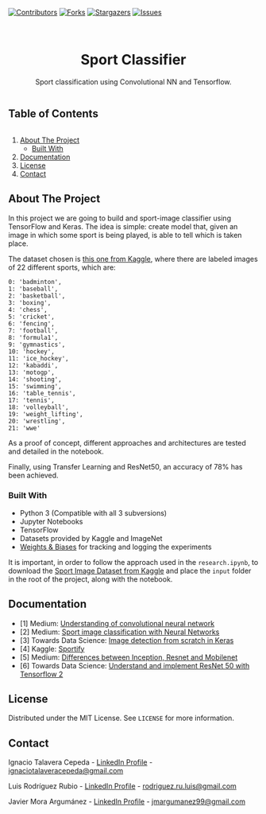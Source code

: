 <!--
*** Thanks for checking out the Best-README-Template. If you have a suggestion
*** that would make this better, please fork the SportClassificator and create a pull request
*** or simply open an issue with the tag "enhancement".
*** Thanks again! Now go create something AMAZING! :D
***
***
***
*** To avoid retyping too much info. Do a search and replace for the following:
*** ignacioct, SportClassificator_name, twitter_handle, email, project_title, project_description
-->



<!-- PROJECT SHIELDS -->
<!--
*** I'm using markdown "reference style" links for readability.
*** Reference links are enclosed in brackets [ ] instead of parentheses ( ).
*** See the bottom of this document for the declaration of the reference variables
*** for contributors-url, forks-url, etc. This is an optional, concise syntax you may use.
*** https://www.markdownguide.org/basic-syntax/#reference-style-links
-->
[![Contributors][contributors-shield]][contributors-url]
[![Forks][forks-shield]][forks-url]
[![Stargazers][stars-shield]][stars-url]
[![Issues][issues-shield]][issues-url]


<!-- PROJECT LOGO -->
<br />
<p align="center">
  <a href="https://github.com/ignacioct/SportClassificator">
  </a>

  <h1 align="center">Sport Classifier </h1>

  <p align="center">
    Sport classification using Convolutional NN and Tensorflow.
    <br />
  </p>
</p>



<!-- TABLE OF CONTENTS -->
  <summary><h2 style="display: inline-block">Table of Contents</h2></summary>
  <ol>
    <li>
      <a href="#about-the-project">About The Project</a>
      <ul>
        <li><a href="#built-with">Built With</a></li>
      </ul>
    </li>
    <li><a href="#documentation">Documentation</a></li>
    <li><a href="#license">License</a></li>
    <li><a href="#contact">Contact</a></li>
  </ol>




<!-- ABOUT THE PROJECT -->
## About The Project

In this project we are going to build and sport-image classifier using TensorFlow and Keras. The idea is simple: create model that, given an image in which some sport is being played, is able to tell which is taken place. 

The dataset chosen is [this one from Kaggle](https://www.kaggle.com/sovitrath/sports-image-dataset), where there are labeled images of 22 different sports, which are:
```
0: 'badminton',
1: 'baseball',
2: 'basketball',
3: 'boxing',
4: 'chess',
5: 'cricket',
6: 'fencing',
7: 'football',
8: 'formula1',
9: 'gymnastics',
10: 'hockey',
11: 'ice_hockey',
12: 'kabaddi',
13: 'motogp',
14: 'shooting',
15: 'swimming',
16: 'table_tennis',
17: 'tennis',
18: 'volleyball',
19: 'weight_lifting',
20: 'wrestling',
21: 'wwe'
```

As a proof of concept, different approaches and architectures are tested and detailed in the notebook.

Finally, using Transfer Learning and ResNet50, an accuracy of 78% has been achieved. 

### Built With

* Python 3 (Compatible with all 3 subversions)
* Jupyter Notebooks
* TensorFlow
* Datasets provided by Kaggle and ImageNet 
* [Weights & Biases](https://wandb.ai/) for tracking and logging the experiments

It is important, in order to follow the approach used in the ```research.ipynb```, to download the [Sport Image Dataset from Kaggle](https://www.kaggle.com/sovitrath/sports-image-dataset) and place the ```input``` folder in the root of the project, along with the notebook. 

<!-- GETTING STARTED -->
## Documentation

* [1] Medium: [Understanding of convolutional neural network](https://medium.com/@RaghavPrabhu/understanding-of-convolutional-neural-network-cnn-deep-learning-99760835f148)
* [2] Medium: [Sport image classification with Neural Networks](https://medium.com/jovianml/sport-image-classification-with-neural-networks-16929b9f7932)
* [3] Towards Data Science: [Image detection from scratch in Keras](https://towardsdatascience.com/image-detection-from-scratch-in-keras-f314872006c9)
* [4] Kaggle: [Sportify](https://www.kaggle.com/c/sportify-physdl/data)
* [5] Medium: [Differences between Inception, Resnet and Mobilenet](https://medium.com/@fransiska26/the-differences-between-inception-resnet-and-mobilenet-e97736a709b0)
* [6] Towards Data Science: [Understand and implement ResNet 50 with Tensorflow 2](https://towardsdatascience.com/understand-and-implement-resnet-50-with-tensorflow-2-0-1190b9b52691)
<!-- LICENSE -->
## License

Distributed under the MIT License. See `LICENSE` for more information.

<!-- CONTACT -->
## Contact

Ignacio Talavera Cepeda - [LinkedIn Profile](https://www.linkedin.com/in/ignacio-talavera-cepeda/) - ignaciotalaveracepeda@gmail.com

Luis Rodríguez Rubio - [LinkedIn Profile](https://www.linkedin.com/in/luis-rodriguez-rubio/) - rodriguez.ru.luis@gmail.com

Javier Mora Argumánez - [LinkedIn Profile](https://www.linkedin.com/in/javier-mora-argum%C3%A1nez-92bb00200/) - jmargumanez99@gmail.com

<!-- MARKDOWN LINKS & IMAGES -->
[contributors-shield]: https://img.shields.io/github/contributors/ignacioct/SportClassificator.svg?style=for-the-badge
[contributors-url]: https://github.com/ignacioct/SportClassificator/graphs/contributors
[forks-shield]: https://img.shields.io/github/forks/ignacioct/SportClassificator.svg?style=for-the-badge
[forks-url]: https://github.com/ignacioct/SportClassificator/network/members
[stars-shield]: https://img.shields.io/github/stars/ignacioct/SportClassificator.svg?style=for-the-badge
[stars-url]: https://github.com/ignacioct/SportClassificator/stargazers
[issues-shield]: https://img.shields.io/github/issues/ignacioct/SportClassificator.svg?style=for-the-badge
[issues-url]: https://github.com/ignacioct/SportClassificator/issues
[license-shield]: https://img.shields.io/github/license/ignacioct/SportClassificator.svg?style=for-the-badge
[license-url]: https://github.com/ignacioct/SportClassificator/blob/master/LICENSE.txt
[linkedin-shield]: https://img.shields.io/badge/-LinkedIn-black.svg?style=for-the-badge&logo=linkedin&colorB=555
[linkedin-url]: https://linkedin.com/in/ignacioct
